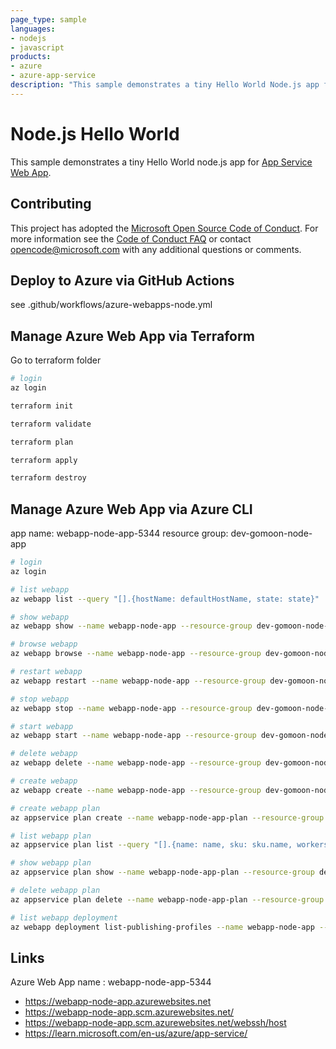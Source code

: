```yaml
---
page_type: sample
languages:
- nodejs
- javascript
products:
- azure
- azure-app-service
description: "This sample demonstrates a tiny Hello World Node.js app for Azure App Service."
---
```


# Node.js Hello World

This sample demonstrates a tiny Hello World node.js app for [App Service Web App](https://docs.microsoft.com/azure/app-service-web).

## Contributing

This project has adopted the [Microsoft Open Source Code of Conduct](https://opensource.microsoft.com/codeofconduct/). For more information see the [Code of Conduct FAQ](https://opensource.microsoft.com/codeofconduct/faq/) or contact [opencode@microsoft.com](mailto:opencode@microsoft.com) with any additional questions or comments.

## Deploy to Azure via GitHub Actions

see .github/workflows/azure-webapps-node.yml

## Manage Azure Web App via Terraform

Go to terraform folder

```bash
# login
az login

terraform init

terraform validate

terraform plan

terraform apply

terraform destroy
```

## Manage Azure Web App via Azure CLI

app name: webapp-node-app-5344
resource group: dev-gomoon-node-app

```bash
# login
az login

# list webapp
az webapp list --query "[].{hostName: defaultHostName, state: state}"

# show webapp
az webapp show --name webapp-node-app --resource-group dev-gomoon-node-app

# browse webapp
az webapp browse --name webapp-node-app --resource-group dev-gomoon-node-app

# restart webapp
az webapp restart --name webapp-node-app --resource-group dev-gomoon-node-app

# stop webapp
az webapp stop --name webapp-node-app --resource-group dev-gomoon-node-app

# start webapp
az webapp start --name webapp-node-app --resource-group dev-gomoon-node-app

# delete webapp
az webapp delete --name webapp-node-app --resource-group dev-gomoon-node-app

# create webapp
az webapp create --name webapp-node-app --resource-group dev-gomoon-node-app --plan webapp-node-app-plan --runtime "node|10.14"

# create webapp plan
az appservice plan create --name webapp-node-app-plan --resource-group dev-gomoon-node-app --sku B1 --is-linux

# list webapp plan
az appservice plan list --query "[].{name: name, sku: sku.name, workers: numberOfWorkers, state: provisioningState}"

# show webapp plan
az appservice plan show --name webapp-node-app-plan --resource-group dev-gomoon-node-app

# delete webapp plan
az appservice plan delete --name webapp-node-app-plan --resource-group dev-gomoon-node-app

# list webapp deployment
az webapp deployment list-publishing-profiles --name webapp-node-app --resource-group dev-gomoon-node-app
```

## Links

Azure Web App name : webapp-node-app-5344

* <https://webapp-node-app.azurewebsites.net>
* <https://webapp-node-app.scm.azurewebsites.net/>
* <https://webapp-node-app.scm.azurewebsites.net/webssh/host>
* <https://learn.microsoft.com/en-us/azure/app-service/>
